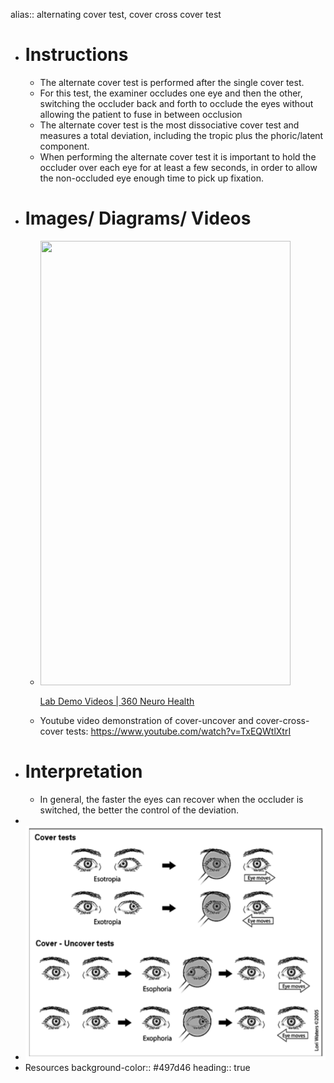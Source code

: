 alias:: alternating cover test, cover cross cover test

- # Instructions
	- The alternate cover test is performed after the single cover test.
	- For this test, the examiner occludes one eye and then the other, switching the occluder back and forth to occlude the eyes without allowing the patient to fuse in between occlusion
	- The alternate cover test is the most dissociative cover test and measures a total deviation, including the tropic plus the phoric/latent component.
	- When performing the alternate cover test it is important to hold the occluder over each eye for at least a few seconds, in order to allow the non-occluded eye enough time to pick up fixation.
- # Images/ Diagrams/ Videos
	-
	  <p><a href="https://www.360neurohealth.com/courses/certificate-of-competency-in-vestibular-rehabilitation-course-ccvr/lectures/36795242?wvideo=e0c2q4xbs9"><img src="https://embed-ssl.wistia.com/deliveries/7958eeaac538fdf23e65833f2e7a74aa824eb24a.jpg?image_crop_resized=800x1422.2222222222222&amp;image_play_button_size=2x&amp;image_play_button=1&amp;image_play_button_color=1A9DCEe0" width="400" height="711.1111111111111" style="width: 400px; height: 711.111px;"></a></p>
	  <p><a href="https://www.360neurohealth.com/courses/certificate-of-competency-in-vestibular-rehabilitation-course-ccvr/lectures/36795242?wvideo=e0c2q4xbs9">Lab Demo Videos | 360 Neuro Health</a></p>
	- Youtube video demonstration of cover-uncover and cover-cross-cover tests: https://www.youtube.com/watch?v=TxEQWtlXtrI
- # Interpretation
	- In general, the faster the eyes can recover when the occluder is switched, the better the control of the deviation.
-
- ![image.png](../assets/image_1639600256163_0.png)
- Resources
  background-color:: #497d46
  heading:: true